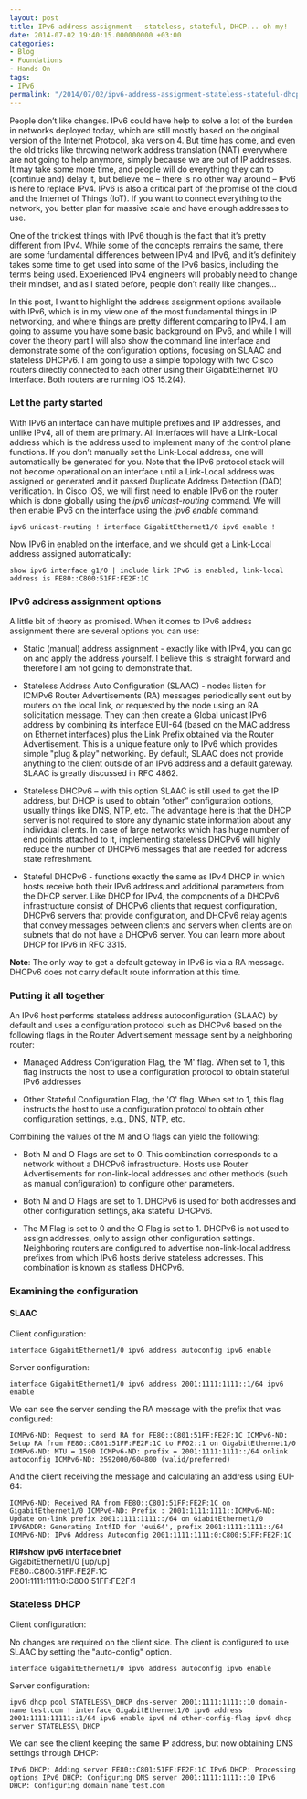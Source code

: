 ```yaml
---
layout: post
title: IPv6 address assignment – stateless, stateful, DHCP... oh my!
date: 2014-07-02 19:40:15.000000000 +03:00
categories:
- Blog
- Foundations
- Hands On
tags:
- IPv6
permalink: "/2014/07/02/ipv6-address-assignment-stateless-stateful-dhcp-oh-my/"
---
```

People don’t like changes. IPv6 could have help to solve a lot of the burden in networks deployed today, which are still mostly based on the original version of the Internet Protocol, aka version 4. But time has come, and even the old tricks like throwing network address translation (NAT) everywhere are not going to help anymore, simply because we are out of IP addresses. It may take some more time, and people will do everything they can to (continue and) delay it, but believe me – there is no other way around – IPv6 is here to replace IPv4. IPv6 is also a critical part of the promise of the cloud and the Internet of Things (IoT). If you want to connect everything to the network, you better plan for massive scale and have enough addresses to use.

One of the trickiest things with IPv6 though is the fact that it’s pretty different from IPv4. While some of the concepts remains the same, there are some fundamental differences between IPv4 and IPv6, and it’s definitely takes some time to get used into some of the IPv6 basics, including the terms being used. Experienced IPv4 engineers will probably need to change their mindset, and as I stated before, people don’t really like changes...

In this post, I want to highlight the address assignment options available with IPv6, which is in my view one of the most fundamental things in IP networking, and where things are pretty different comparing to IPv4. I am going to assume you have some basic background on IPv6, and while I will cover the theory part I will also show the command line interface and demonstrate some of the configuration options, focusing on SLAAC and stateless DHCPv6. I am going to use a simple topology with two Cisco routers directly connected to each other using their GigabitEthernet 1/0 interface. Both routers are running IOS 15.2(4).

### Let the party started

With IPv6 an interface can have multiple prefixes and IP addresses, and unlike IPv4, all of them are primary. All interfaces will have a Link-Local address which is the address used to implement many of the control plane functions. If you don’t manually set the Link-Local address, one will automatically be generated for you. Note that the IPv6 protocol stack will not become operational on an interface until a Link-Local address was assigned or generated and it passed Duplicate Address Detection (DAD) verification. In Cisco IOS, we will first need to enable IPv6 on the router which is done globally using the _ipv6 unicast-routing_ command. We will then enable IPv6 on the interface using the _ipv6 enable_ command:

```
ipv6 unicast-routing ! interface GigabitEthernet1/0 ipv6 enable !
```

Now IPv6 in enabled on the interface, and we should get a Link-Local address assigned automatically:

```
show ipv6 interface g1/0 | include link IPv6 is enabled, link-local address is FE80::C800:51FF:FE2F:1C
```

### IPv6 address assignment options

A little bit of theory as promised. When it comes to IPv6 address assignment there are several options you can use:

- Static (manual) address assignment - exactly like with IPv4, you can go on and apply the address yourself. I believe this is straight forward and therefore I am not going to demonstrate that.

- Stateless Address Auto Configuration (SLAAC) - nodes listen for ICMPv6 Router Advertisements (RA) messages periodically sent out by routers on the local link, or requested by the node using an RA solicitation message. They can then create a Global unicast IPv6 address by combining its interface EUI-64 (based on the MAC address on Ethernet interfaces) plus the Link Prefix obtained via the Router Advertisement. This is a unique feature only to IPv6 which provides simple "plug & play" networking. By default, SLAAC does not provide anything to the client outside of an IPv6 address and a default gateway. SLAAC is greatly discussed in RFC 4862.

- Stateless DHCPv6 – with this option SLAAC is still used to get the IP address, but DHCP is used to obtain “other” configuration options, usually things like DNS, NTP, etc. The advantage here is that the DHCP server is not required to store any dynamic state information about any individual clients. In case of large networks which has huge number of end points attached to it, implementing stateless DHCPv6 will highly reduce the number of DHCPv6 messages that are needed for address state refreshment.

- Stateful DHCPv6 - functions exactly the same as IPv4 DHCP in which hosts receive both their IPv6 address and additional parameters from the DHCP server. Like DHCP for IPv4, the components of a DHCPv6 infrastructure consist of DHCPv6 clients that request configuration, DHCPv6 servers that provide configuration, and DHCPv6 relay agents that convey messages between clients and servers when clients are on subnets that do not have a DHCPv6 server. You can learn more about DHCP for IPv6 in RFC 3315.

**Note**: The only way to get a default gateway in IPv6 is via a RA message. DHCPv6 does not carry default route information at this time.


### Putting it all together

An IPv6 host performs stateless address autoconfiguration (SLAAC) by default and uses a configuration protocol such as DHCPv6 based on the following flags in the Router Advertisement message sent by a neighboring router:

- Managed Address Configuration Flag, the 'M' flag. When set to 1, this flag instructs the host to use a configuration protocol to obtain stateful IPv6 addresses

- Other Stateful Configuration Flag, the 'O' flag. When set to 1, this flag instructs the host to use a configuration protocol to obtain other configuration settings, e.g., DNS, NTP, etc.

Combining the values of the M and O flags can yield the following:

- Both M and O Flags are set to 0. This combination corresponds to a network without a DHCPv6 infrastructure. Hosts use Router Advertisements for non-link-local addresses and other methods (such as manual configuration) to configure other parameters.

- Both M and O Flags are set to 1. DHCPv6 is used for both addresses and other configuration settings, aka stateful DHCPv6.

- The M Flag is set to 0 and the O Flag is set to 1. DHCPv6 is not used to assign addresses, only to assign other configuration settings. Neighboring routers are configured to advertise non-link-local address prefixes from which IPv6 hosts derive stateless addresses. This combination is known as statless DHCPv6.

### Examining the configuration

#### SLAAC

Client configuration:

```
interface GigabitEthernet1/0 ipv6 address autoconfig ipv6 enable
```

Server configuration:

```
interface GigabitEthernet1/0 ipv6 address 2001:1111:1111::1/64 ipv6 enable
```

We can see the server sending the RA message with the prefix that was configured:

```
ICMPv6-ND: Request to send RA for FE80::C801:51FF:FE2F:1C ICMPv6-ND: Setup RA from FE80::C801:51FF:FE2F:1C to FF02::1 on GigabitEthernet1/0 ICMPv6-ND: MTU = 1500 ICMPv6-ND: prefix = 2001:1111:1111::/64 onlink autoconfig ICMPv6-ND: 2592000/604800 (valid/preferred)
```

And the client receiving the message and calculating an address using EUI-64:

```
ICMPv6-ND: Received RA from FE80::C801:51FF:FE2F:1C on GigabitEthernet1/0 ICMPv6-ND: Prefix : 2001:1111:1111::ICMPv6-ND: Update on-link prefix 2001:1111:1111::/64 on GiabitEthernet1/0 IPV6ADDR: Generating IntfID for 'eui64', prefix 2001:1111:1111::/64 ICMPv6-ND: IPv6 Address Autoconfig 2001:1111:1111:0:C800:51FF:FE2F:1C
```

**R1#show ipv6 interface brief**  
GigabitEthernet1/0 [up/up]  
FE80::C800:51FF:FE2F:1C  
2001:1111:1111:0:C800:51FF:FE2F:1

### Stateless DHCP

Client configuration:

No changes are required on the client side. The client is configured to use SLAAC by setting the "auto-config" option.

```
interface GigabitEthernet1/0 ipv6 address autoconfig ipv6 enable
```

Server configuration:

```
ipv6 dhcp pool STATELESS\_DHCP dns-server 2001:1111:1111::10 domain-name test.com ! interface GigabitEthernet1/0 ipv6 address 2001:1111:11111::1/64 ipv6 enable ipv6 nd other-config-flag ipv6 dhcp server STATELESS\_DHCP
```

We can see the client keeping the same IP address, but now obtaining DNS settings through DHCP:

```
IPv6 DHCP: Adding server FE80::C801:51FF:FE2F:1C IPv6 DHCP: Processing options IPv6 DHCP: Configuring DNS server 2001:1111:1111::10 IPv6 DHCP: Configuring domain name test.com
```
